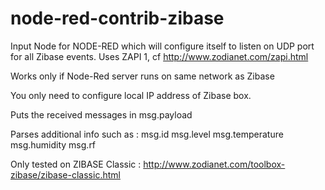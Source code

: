 # node-red-contrib-zibase

Input Node for NODE-RED which will configure itself to listen on UDP port for all Zibase events.
Uses ZAPI 1, cf http://www.zodianet.com/zapi.html

Works only if Node-Red server runs on same network as Zibase

You only need to configure local IP address of Zibase box.

Puts the received messages in msg.payload

Parses additional info such as :
msg.id
msg.level
msg.temperature
msg.humidity
msg.rf

Only tested on ZIBASE Classic : http://www.zodianet.com/toolbox-zibase/zibase-classic.html
